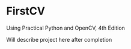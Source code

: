 # FirstCV
Using Practical Python and OpenCV, 4th Edition

Will describe project here after completion
